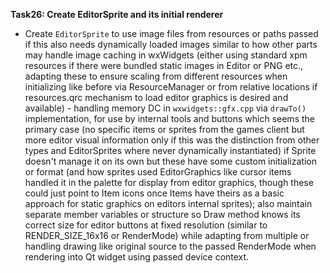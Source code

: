 **Task26: Create EditorSprite and its initial renderer**
- Create `EditorSprite` to use image files from resources or paths passed if this also needs dynamically loaded images similar to how other parts may handle image caching in wxWidgets (either using standard xpm resources if there were bundled static images in Editor or PNG etc., adapting these to ensure scaling from different resources when initializing like before via ResourceManager or from relative locations if resources.qrc mechanism to load editor graphics is desired and available) - handling memory DC in `wxwidgets::gfx.cpp`  via `drawTo()` implementation, for use by internal tools and buttons which seems the primary case (no specific items or sprites from the games client but more editor visual information only if this was the distinction from other types and EditorSprites where never dynamically instantiated) if Sprite doesn't manage it on its own but these have some custom initialization or format (and how sprites used EditorGraphics like cursor items handled it in the palette for display from editor graphics, though these could just point to Item icons once Items have theirs as a basic approach for static graphics on editors internal sprites); also maintain separate member variables or structure so Draw method knows its correct size for editor buttons at fixed resolution (similar to RENDER_SIZE\_16x16 or RenderMode) while adapting from multiple or handling drawing like original source to the passed RenderMode when rendering into Qt widget using passed device context.
